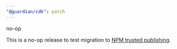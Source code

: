 ```yaml
---
"@guardian/cdk": patch
---
```


no-op

This is a no-op release to test migration to [NPM trusted publishing](https://docs.npmjs.com/trusted-publishers).
